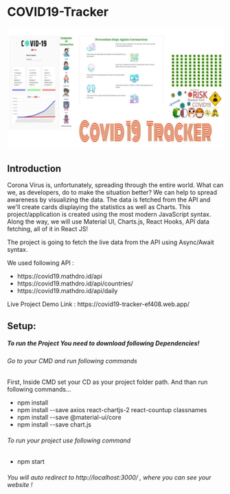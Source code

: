 # COVID19-Tracker

<center><a href="/"> <img src="https://github.com/PatelNeet/covid19-tracker/blob/main/src/images/covid%2019%20tracker%20-%20github%20pic.jpg"> </a></center>

<h2> Introduction </h2>
<p>
Corona Virus is, unfortunately, spreading through the entire world. What can we, as developers, do to make the situation better? We can help to spread awareness by visualizing the data. The data is fetched from the API and we'll create cards displaying the statistics as well as Charts. This project/application is created using the most modern JavaScript syntax. Along the way, we will use Material UI, Charts.js, React Hooks, API data fetching, all of it in React JS!</p>

<p>The project is going to fetch the live data from the API using Async/Await syntax. </p>
<p>We used following API : </p>
<ul>
  <li>https://covid19.mathdro.id/api</li>
  <li>https://covid19.mathdro.id/api/countries/</li>
  <li>https://covid19.mathdro.id/api/daily</li>
 </ul>
</p>

<p>Live Project Demo Link : https://covid19-tracker-ef408.web.app/ </p>

 
<h2>Setup:</h2>

<h5>To run the Project You need to download following Dependencies!</h5>

<h6>Go to your CMD and run following commands</h6>
<p>First, Inside CMD set your CD as your project folder path. And than run following commands...</p>
<ul>
  <li>npm install </li>
  <li>npm install --save axios react-chartjs-2 react-countup classnames</li>
  <li>npm install --save @material-ui/core</li>
  <li>npm install --save chart.js</li>
</ul>

<h6>To run your project use following command</h6>
<ul>
  <li>npm start</li>
</ul>

<h6>You will auto redirect to http://localhost:3000/ , where you can see your website !</h6>


